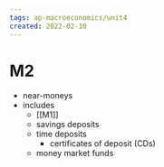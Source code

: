 ```yaml
---
tags: ap-macroeconomics/unit4 
created: 2022-02-10
---
```


# M2

- near-moneys
- includes
	- [[M1]]
	- savings deposits
	- time deposits
		- certificates of deposit (CDs)
	- money market funds 
